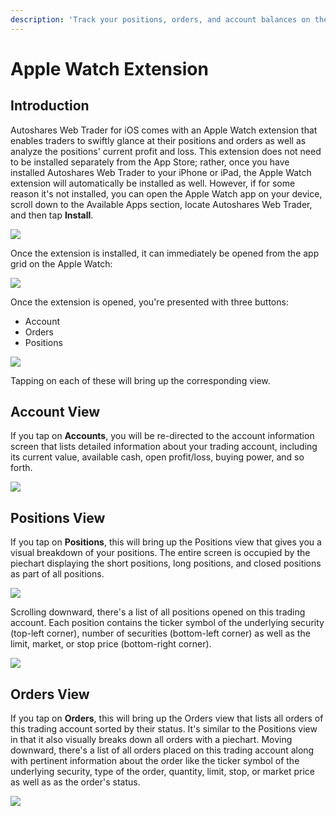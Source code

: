 ```yaml
---
description: 'Track your positions, orders, and account balances on the Apple Watch app'
---
```


# Apple Watch Extension

## Introduction

Autoshares Web Trader for iOS comes with an Apple Watch extension that enables traders to swiftly glance at their positions and orders as well as analyze the positions' current profit and loss. This extension does not need to be installed separately from the App Store; rather, once you have installed Autoshares Web Trader to your iPhone or iPad, the Apple Watch extension will automatically be installed as well. However, if for some reason it's not installed, you can open the Apple Watch app on your device, scroll down to the Available Apps section, locate Autoshares Web Trader, and then tap **Install**.

![](../../.gitbook/assets/img_c1bd75c038f4-1_iphonexspacegrey_portrait.png)

Once the extension is installed, it can immediately be opened from the app grid on the Apple Watch:

![](../../.gitbook/assets/picapp-black-apple-watch%20%281%29.png)

Once the extension is opened, you're presented with three buttons:

* Account
* Orders
* Positions

![](../../.gitbook/assets/picapp-white-apple-watch.png)

Tapping on each of these will bring up the corresponding view.

## Account View

If you tap on **Accounts**, you will be re-directed to the account information screen that lists detailed information about your trading account, including its current value, available cash, open profit/loss, buying power, and so forth.

![](../../.gitbook/assets/picapp-black-apple-watch-1.png)

## Positions View

If you tap on **Positions**, this will bring up the Positions view that gives you a visual breakdown of your positions. The entire screen is occupied by the piechart displaying the short positions, long positions, and closed positions as part of all positions.

![](../../.gitbook/assets/picapp-black-apple-watch-2.png)

Scrolling downward, there's a list of all positions opened on this trading account. Each position contains the ticker symbol of the underlying security \(top-left corner\), number of securities \(bottom-left corner\) as well as the limit, market, or stop price \(bottom-right corner\).

![](../../.gitbook/assets/picapp-black-apple-watch-3.png)

## Orders View

If you tap on **Orders**, this will bring up the Orders view that lists all orders of this trading account sorted by their status. It's similar to the Positions view in that it also visually breaks down all orders with a piechart. Moving downward, there's a list of all orders placed on this trading account along with pertinent information about the order like the ticker symbol of the underlying security, type of the order, quantity, limit, stop, or market price as well as as the order's status.

![](../../.gitbook/assets/picapp-black-apple-watch-5.png)

